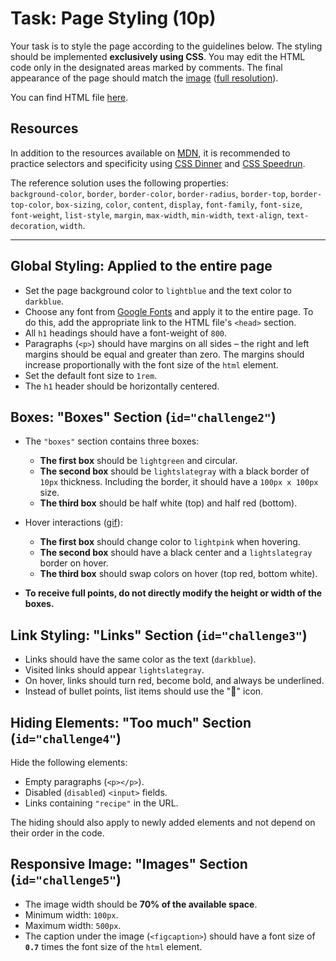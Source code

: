 # Task: Page Styling (10p)

Your task is to style the page according to the guidelines below. The styling should be implemented **exclusively using CSS**. You may edit the HTML code only in the designated areas marked by comments. The final appearance of the page should match the [image](./sol.png) ([full resolution](./sol_fullres.png)).

You can find HTML file [here](https://github.com/Arsenicro/uwr-frontend/blob/main/L02/Lab/challenges.html).

## Resources

In addition to the resources available on [MDN](https://developer.mozilla.org/en-US/docs/Web/CSS), it is recommended to practice selectors and specificity using [CSS Dinner](https://flukeout.github.io/) and [CSS Speedrun](https://css-speedrun.netlify.app/).

The reference solution uses the following properties:  
`background-color`, `border`, `border-color`, `border-radius`, `border-top`, `border-top-color`, `box-sizing`, `color`, `content`, `display`, `font-family`, `font-size`, `font-weight`, `list-style`, `margin`, `max-width`, `min-width`, `text-align`, `text-decoration`, `width`.

---

## **Global Styling**: Applied to the entire page

- Set the page background color to `lightblue` and the text color to `darkblue`.
- Choose any font from [Google Fonts](https://fonts.google.com/) and apply it to the entire page. To do this, add the appropriate link to the HTML file's `<head>` section.
- All `h1` headings should have a font-weight of `800`.
- Paragraphs (`<p>`) should have margins on all sides – the right and left margins should be equal and greater than zero. The margins should increase proportionally with the font size of the `html` element.
- Set the default font size to `1rem`.
- The `h1` header should be horizontally centered.

## **Boxes**: "Boxes" Section (`id="challenge2"`)

- The `"boxes"` section contains three boxes:

  - **The first box** should be `lightgreen` and circular.
  - **The second box** should be `lightslategray` with a black border of `10px` thickness. Including the border, it should have a `100px x 100px` size.
  - **The third box** should be half white (top) and half red (bottom).

- Hover interactions ([gif](./hover.gif)):

  - **The first box** should change color to `lightpink` when hovering.
  - **The second box** should have a black center and a `lightslategray` border on hover.
  - **The third box** should swap colors on hover (top red, bottom white).

- **To receive full points, do not directly modify the height or width of the boxes.**

## **Link Styling**: "Links" Section (`id="challenge3"`)

- Links should have the same color as the text (`darkblue`).
- Visited links should appear `lightslategray`.
- On hover, links should turn red, become bold, and always be underlined.
- Instead of bullet points, list items should use the "🍔" icon.

## **Hiding Elements**: "Too much" Section (`id="challenge4"`)

Hide the following elements:

- Empty paragraphs (`<p></p>`).
- Disabled (`disabled`) `<input>` fields.
- Links containing `"recipe"` in the URL.

The hiding should also apply to newly added elements and not depend on their order in the code.

## **Responsive Image**: "Images" Section (`id="challenge5"`)

- The image width should be **70% of the available space**.
- Minimum width: `100px`.
- Maximum width: `500px`.
- The caption under the image (`<figcaption>`) should have a font size of **`0.7`** times the font size of the `html` element.
